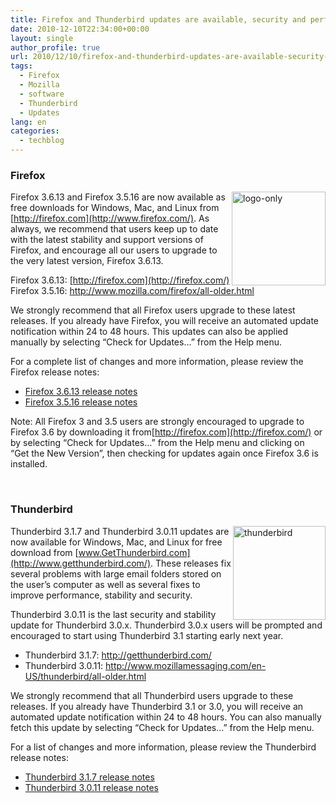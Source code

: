 ```yaml
---
title: Firefox and Thunderbird updates are available, security and performance improvement
date: 2010-12-10T22:34:00+00:00
layout: single
author_profile: true
url: 2010/12/10/firefox-and-thunderbird-updates-are-available-security-and-performance-improvement/
tags:
  - Firefox
  - Mozilla
  - software
  - Thunderbird
  - Updates
lang: en
categories: 
  - techblog
---
```

### Firefox

[<img title="logo-only" border="0" alt="logo-only" align="right" src="http://lh4.ggpht.com/_vaUVXcmC3OI/TQKj09BeuXI/AAAAAAAADd0/mQuv3CPo76E/logo-only_thumb%5B1%5D.png?imgmax=800" width="150" height="150" />](http://lh5.ggpht.com/_vaUVXcmC3OI/TQKjxw0DpkI/AAAAAAAADdw/DBDmOu6QSfQ/s1600-h/logo-only%5B3%5D.png)Firefox 3.6.13 and Firefox 3.5.16 are now available as free downloads for Windows, Mac, and Linux from [http://firefox.com](http://www.firefox.com/). As always, we recommend that users keep up to date with the latest stability and support versions of Firefox, and encourage all our users to upgrade to the very latest version, Firefox 3.6.13.

Firefox 3.6.13: [http://firefox.com](http://firefox.com/)  
Firefox 3.5.16: <http://www.mozilla.com/firefox/all-older.html>

We strongly recommend that all Firefox users upgrade to these latest releases. If you already have Firefox, you will receive an automated update notification within 24 to 48 hours. This updates can also be applied manually by selecting “Check for Updates…” from the Help menu.

For a complete list of changes and more information, please review the Firefox release notes:

  * [Firefox 3.6.13 release notes](http://www.mozilla.com/firefox/3.6.13/releasenotes/)
  * [Firefox 3.5.16 release notes](http://www.mozilla.com/firefox/3.5.16/releasenotes/)

Note: All Firefox 3 and 3.5 users are strongly encouraged to upgrade to Firefox 3.6 by downloading it from[http://firefox.com](http://firefox.com/) or by selecting “Check for Updates…” from the Help menu and clicking on “Get the New Version”, then checking for updates again once Firefox 3.6 is installed.

 

### Thunderbird

[<img title="thunderbird" border="0" alt="thunderbird" align="right" src="http://lh4.ggpht.com/_vaUVXcmC3OI/TQKj6Mf9GLI/AAAAAAAADeA/ySuCyigx7eM/thunderbird_thumb%5B1%5D.png?imgmax=800" width="148" height="150" />](http://lh6.ggpht.com/_vaUVXcmC3OI/TQKj3jYlGFI/AAAAAAAADd4/35QzsD3YGmA/s1600-h/thunderbird%5B3%5D.png)Thunderbird 3.1.7 and Thunderbird 3.0.11 updates are now available for Windows, Mac, and Linux for free download from [www.GetThunderbird.com](http://www.getthunderbird.com/). These releases fix several problems with large email folders stored on the user’s computer as well as several fixes to improve performance, stability and security.

Thunderbird 3.0.11 is the last security and stability update for Thunderbird 3.0.x. Thunderbird 3.0.x users will be prompted and encouraged to start using Thunderbird 3.1 starting early next year.

  * Thunderbird 3.1.7: <http://getthunderbird.com/> 
  * Thunderbird 3.0.11: <http://www.mozillamessaging.com/en-US/thunderbird/all-older.html> 

We strongly recommend that all Thunderbird users upgrade to these releases. If you already have Thunderbird 3.1 or 3.0, you will receive an automated update notification within 24 to 48 hours. You can also manually fetch this update by selecting “Check for Updates…” from the Help menu.

For a list of changes and more information, please review the Thunderbird release notes:

  * [Thunderbird 3.1.7 release notes](http://www.mozillamessaging.com/en-US/thunderbird/3.1.7/releasenotes/)
  * [Thunderbird 3.0.11 release notes](http://www.mozillamessaging.com/en-US/thunderbird/3.0.11/releasenotes/)
